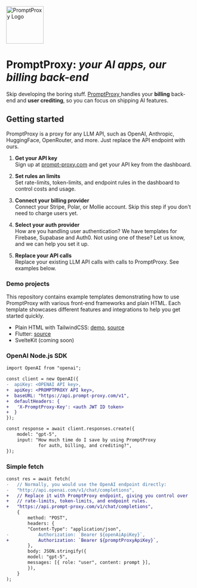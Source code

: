 
<img src="https://prompt-proxy.com/logo_text.svg" height="100" alt="PromptProxy Logo" />

# PromptProxy: *your AI apps, our billing back-end*
Skip developing the boring stuff. [PromptProxy ](https://prompt-proxy.com) handles your **billing** back-end and **user crediting**, so you can focus on shipping AI features.


## Getting started
PromptProxy is a proxy for any LLM API, such as OpenAI, Anthropic, HuggingFace, OpenRouter, and more. Just replace the API endpoint with ours.

1. **Get your API key**  
Sign up at [prompt-proxy.com](https://prompt-proxy.com) and get your API key from the dashboard.

2. **Set rules an limits**  
Set rate-limits, token-limits, and endpoint rules in the dashboard to control costs and usage.

3. **Connect your billing provider**  
Connect your Stripe, Polar, or Mollie account. Skip this step if you don't need to charge users yet.

4. **Select your auth provider**  
How are you handling user authentication? We have templates for Firebase, Supabase and Auth0. Not using one of these? Let us know, and we can help you set it up.

5. **Replace your API calls**  
Replace your existing LLM API calls with calls to PromptProxy. See examples below.


### Demo projects

This repository contains example templates demonstrating how to use PromptProxy with various front-end frameworks and plain HTML. Each template showcases different features and integrations to help you get started quickly.

- Plain HTML with TailwindCSS:  [demo](https://mruijzendaal.github.io/html-preview.github.io/?url=https://github.com/mruijzendaal/promptproxy-templates/blob/main/templates/static_html/index.html), [source](/templates/static_html/)
- Flutter: [source](templates/flutter/)
- SvelteKit (coming soon)

### OpenAI Node.js SDK

```diff
import OpenAI from "openai";

const client = new OpenAI({
-  apiKey: <OPENAI API key>, 
+  apiKey: <PROMPTPROXY API key>,
+  baseURL: "https://api.prompt-proxy.com/v1", 
+  defaultHeaders: {
+   'X-PromptProxy-Key': <auth JWT ID token>
+  }
});

const response = await client.responses.create({
    model: "gpt-5",
    input: "How much time do I save by using PromptProxy 
			for auth, billing, and crediting?",
});
```

### Simple fetch

```diff
const res = await fetch(
-   // Normally, you would use the OpenAI endpoint directly:
-   "http://api.openai.com/v1/chat/completions",
+   // Replace it with PromptProxy endpoint, giving you control over
+   // rate-limits, token-limits, and endpoint rules.
+   "https://api.prompt-proxy.com/v1/chat/completions",
    {
        method: "POST",
        headers: {
        "Content-Type": "application/json",
-           Authorization: `Bearer ${openAiApiKey}`,
+           Authorization: `Bearer ${promptProxyApiKey}`,
        },
        body: JSON.stringify({
        model: "gpt-5",
        messages: [{ role: "user", content: prompt }],
        }),
    }
);
```